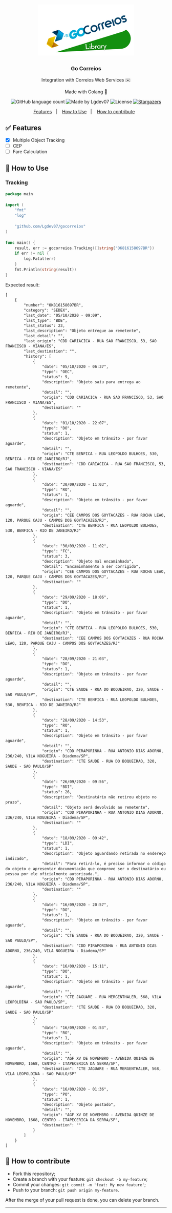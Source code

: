 <h1 align="center">
      <img alt="gocorreios" title="gocorreios" src=".github/logo.png" width="300px" />
</h1>

<h3 align="center">
  Go Correios
</h3>

<p align="center">Integration with Correios Web Services ✉️</p>
<p align="center">Made with Golang 🚀</p>

<p align="center">
  <img alt="GitHub language count" src="https://img.shields.io/github/languages/count/Lgdev07/gocorreios?color=%2304D361">

  <img alt="Made by Lgdev07" src="https://img.shields.io/badge/made%20by-Lgdev07-%2304D361">

  <img alt="License" src="https://img.shields.io/badge/license-MIT-%2304D361">

  <a href="https://github.com/Lgdev07/gocorreios/stargazers">
    <img alt="Stargazers" src="https://img.shields.io/github/stars/Lgdev07/gocorreios?style=social">
  </a>
</p>

<p align="center">
  <a href="#-current-features">Features</a>&nbsp;&nbsp;&nbsp;|&nbsp;&nbsp;&nbsp;
  <a href="#-how-to-use">How to Use</a>&nbsp;&nbsp;&nbsp;|&nbsp;&nbsp;&nbsp;
  <a href="#-how-to-contribute">How to contribute</a>&nbsp;&nbsp;&nbsp;
</p>

## ✅ Features
- [x] Multiple Object Tracking
- [ ] CEP
- [ ] Fare Calculation

## 🚀 How to Use
### Tracking

```go
package main

import (
	"fmt"
	"log"

	"github.com/Lgdev07/gocorreios"
)

func main() {
	result, err := gocorreios.Tracking([]string{"OK816158697BR"})
	if err != nil {
		log.Fatal(err)
	}
	fmt.Println(string(result))
}


```

Expected result:

```
[
    {
        "number": "OK816158697BR",
        "category": "SEDEX",
        "last_date": "05/10/2020 - 09:09",
        "last_type": "BDE",
        "last_status": 23,
        "last_description": "Objeto entregue ao remetente",
        "last_detail": "",
        "last_origin": "CDD CARIACICA - RUA SAO FRANCISCO, 53, SAO FRANCISCO - VIANA/ES",
        "last_destination": "",
        "history": [
            {
                "date": "05/10/2020 - 06:37",
                "type": "OEC",
                "status": 9,
                "description": "Objeto saiu para entrega ao remetente",
                "detail": "",
                "origin": "CDD CARIACICA - RUA SAO FRANCISCO, 53, SAO FRANCISCO - VIANA/ES",
                "destination": ""
            },
            {
                "date": "01/10/2020 - 22:07",
                "type": "DO",
                "status": 1,
                "description": "Objeto em trânsito - por favor aguarde",
                "detail": "",
                "origin": "CTE BENFICA - RUA LEOPOLDO BULHOES, 530, BENFICA - RIO DE JANEIRO/RJ",
                "destination": "CDD CARIACICA - RUA SAO FRANCISCO, 53, SAO FRANCISCO - VIANA/ES"
            },
            {
                "date": "30/09/2020 - 11:03",
                "type": "RO",
                "status": 1,
                "description": "Objeto em trânsito - por favor aguarde",
                "detail": "",
                "origin": "CEE CAMPOS DOS GOYTACAZES - RUA ROCHA LEAO, 120, PARQUE CAJU - CAMPOS DOS GOYTACAZES/RJ",
                "destination": "CTE BENFICA - RUA LEOPOLDO BULHOES, 530, BENFICA - RIO DE JANEIRO/RJ"
            },
            {
                "date": "30/09/2020 - 11:02",
                "type": "FC",
                "status": 3,
                "description": "Objeto mal encaminhado",
                "detail": "Encaminhamento a ser corrigido",
                "origin": "CEE CAMPOS DOS GOYTACAZES - RUA ROCHA LEAO, 120, PARQUE CAJU - CAMPOS DOS GOYTACAZES/RJ",
                "destination": ""
            },
            {
                "date": "29/09/2020 - 18:06",
                "type": "DO",
                "status": 1,
                "description": "Objeto em trânsito - por favor aguarde",
                "detail": "",
                "origin": "CTE BENFICA - RUA LEOPOLDO BULHOES, 530, BENFICA - RIO DE JANEIRO/RJ",
                "destination": "CEE CAMPOS DOS GOYTACAZES - RUA ROCHA LEAO, 120, PARQUE CAJU - CAMPOS DOS GOYTACAZES/RJ"
            },
            {
                "date": "28/09/2020 - 21:03",
                "type": "DO",
                "status": 1,
                "description": "Objeto em trânsito - por favor aguarde",
                "detail": "",
                "origin": "CTE SAUDE - RUA DO BOQUEIRAO, 320, SAUDE - SAO PAULO/SP",
                "destination": "CTE BENFICA - RUA LEOPOLDO BULHOES, 530, BENFICA - RIO DE JANEIRO/RJ"
            },
            {
                "date": "28/09/2020 - 14:53",
                "type": "RO",
                "status": 1,
                "description": "Objeto em trânsito - por favor aguarde",
                "detail": "",
                "origin": "CDD PIRAPORINHA - RUA ANTONIO DIAS ADORNO, 236/240, VILA NOGUEIRA - Diadema/SP",
                "destination": "CTE SAUDE - RUA DO BOQUEIRAO, 320, SAUDE - SAO PAULO/SP"
            },
            {
                "date": "26/09/2020 - 09:56",
                "type": "BDI",
                "status": 26,
                "description": "Destinatário não retirou objeto no prazo",
                "detail": "Objeto será devolvido ao remetente",
                "origin": "CDD PIRAPORINHA - RUA ANTONIO DIAS ADORNO, 236/240, VILA NOGUEIRA - Diadema/SP",
                "destination": ""
            },
            {
                "date": "18/09/2020 - 09:42",
                "type": "LDI",
                "status": 1,
                "description": "Objeto aguardando retirada no endereço indicado",
                "detail": "Para retirá-lo, é preciso informar o código do objeto e apresentar documentação que comprove ser o destinatário ou pessoa por ele oficialmente autorizada.",
                "origin": "CDD PIRAPORINHA - RUA ANTONIO DIAS ADORNO, 236/240, VILA NOGUEIRA - Diadema/SP",
                "destination": ""
            },
            {
                "date": "16/09/2020 - 20:57",
                "type": "DO",
                "status": 1,
                "description": "Objeto em trânsito - por favor aguarde",
                "detail": "",
                "origin": "CTE SAUDE - RUA DO BOQUEIRAO, 320, SAUDE - SAO PAULO/SP",
                "destination": "CDD PIRAPORINHA - RUA ANTONIO DIAS ADORNO, 236/240, VILA NOGUEIRA - Diadema/SP"
            },
            {
                "date": "16/09/2020 - 15:11",
                "type": "DO",
                "status": 1,
                "description": "Objeto em trânsito - por favor aguarde",
                "detail": "",
                "origin": "CTE JAGUARE - RUA MERGENTHALER, 568, VILA LEOPOLDINA - SAO PAULO/SP",
                "destination": "CTE SAUDE - RUA DO BOQUEIRAO, 320, SAUDE - SAO PAULO/SP"
            },
            {
                "date": "16/09/2020 - 01:53",
                "type": "RO",
                "status": 1,
                "description": "Objeto em trânsito - por favor aguarde",
                "detail": "",
                "origin": "AGF XV DE NOVEMBRO - AVENIDA QUINZE DE NOVEMBRO, 1668, CENTRO - ITAPECERICA DA SERRA/SP",
                "destination": "CTE JAGUARE - RUA MERGENTHALER, 568, VILA LEOPOLDINA - SAO PAULO/SP"
            },
            {
                "date": "16/09/2020 - 01:36",
                "type": "PO",
                "status": 1,
                "description": "Objeto postado",
                "detail": "",
                "origin": "AGF XV DE NOVEMBRO - AVENIDA QUINZE DE NOVEMBRO, 1668, CENTRO - ITAPECERICA DA SERRA/SP",
                "destination": ""
            }
        ]
    }
]
```

## 🤔 How to contribute

- Fork this repository;
- Create a branch with your feature: `git checkout -b my-feature`;
- Commit your changes: `git commit -m 'feat: My new feature'`;
- Push to your branch: `git push origin my-feature`.

After the merge of your pull request is done, you can delete your branch.

---
